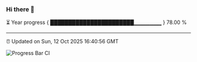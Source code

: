 ### Hi there 👋

⏳ Year progress { ███████████████████████▁▁▁▁▁▁▁ } 78.00 %

---

⏰ Updated on Sun, 12 Oct 2025 16:40:56 GMT

![Progress Bar CI](https://github.com/IshwaranRudhara/GIT-ACTION/workflows/Progress%20Bar%20CI/badge.svg)

